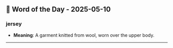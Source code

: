 ## 📅 Word of the Day - 2025-05-10

### **jersey**
- **Meaning**: A garment knitted from wool, worn over the upper body.

---
